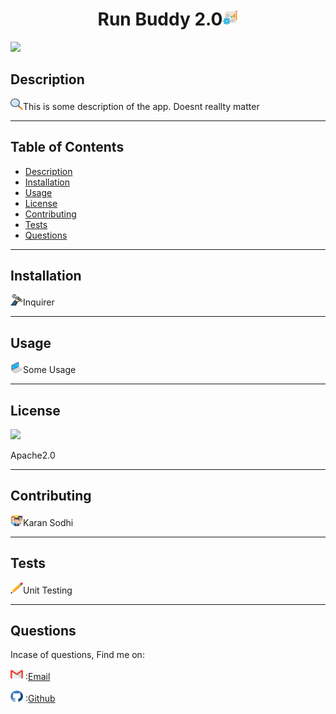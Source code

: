<h1 align='center'>Run Buddy 2.0<span><img src="icons/project.png" height="25" width="25"/></span></h1>
    <img src="https://img.shields.io/badge/License-Apache2.0-red.svg"/>
    <h2 id="description">Description</h2>
    <p><img src="icons/search.png" height="18" width="20"/>This is some description of the app. Doesnt reallty matter</p>
    <hr>
    <h2>Table of Contents</h2>
    <ul>
        <li><a href="#description">Description</a></li>
        <li><a href="#install">Installation</a></li>
        <li><a href="#usage">Usage</a></li>
        <li><a href="#license">License</a></li>
        <li><a href="#contri">Contributing</a></li>
        <li><a href="#test">Tests</a></li>
        <li><a href="#question">Questions</a></li>
    </ul>
    <hr>
    <h2 id="install">Installation</h2>
    <p><img src="icons/wheel.png" height="18" width="20"/>Inquirer</p>
    <hr>
    <h2 id="usage">Usage</h2>
    <p><img src="icons/laptop.png" height="18" width="20"/>Some Usage</p>
    <hr>
    <h2 id="license">License</h2>
    <img src="https://img.shields.io/badge/License-Apache2.0-red.svg"/>
    <p>Apache2.0</p>
    <hr>
    <h2 id="contri">Contributing</h2>
    <p><img src="icons/people.png" height="18" width="20"/>Karan Sodhi</p>
    <hr>
    <h2 id="test">Tests</h2>
    <p><img src="icons/pencil.png" height="18" width="20"/>Unit Testing</p>
    <hr>
    <h2 id="question">Questions</h2>
    <p>Incase of questions, Find me on: </p>
    <p><img src="icons/gmail.png" height="18" width="20"/> :<a href='mailto: karansodhi@gmail.com'>Email</a></p>
    <p><img src="icons/github.png" height="18" width="20"/> :<a href='https://github.com/kkkaran'>Github</a></p>